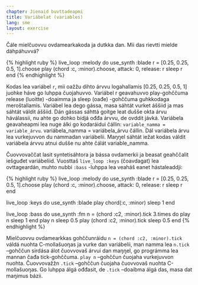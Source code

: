 ```yaml
---
chapter: Jienaid buvttadeapmi
title: Variábelat (variables)
lang: sme
layout: exercise
---
```


Čále mielčuovvu ovdamearkakoda ja dutkka dan. Mii das rievtti mielde dáhpáhuvvá? 

{% highlight ruby %}
live_loop :melody do
  use_synth :blade
  r = [0.25, 0.25, 0.5, 1].choose
  play (chord :c, :minor).choose, attack: 0, release: r
  sleep r
end
{% endhighlight %}

Kodas lea variábel `r`, mii oažžu dihto árvvu logahallamis [0.25, 0.25, 0.5, 1] juohke háve go luhppa čuojahuvvo. Variábel r geavahuvvo play-gohččuma release (luoitte) -doaimma ja sleep (oađe) -gohččuma guhkkodaga meroštallamis. Variábel lea dego gássa, masa sáhtát vurket áššiid ja mas sáhtát váldit áššiid. Dán gássas sáhttá goitge leat dušše okta árvu háválassii, nu ahte go dohko bidjá ođđa árvvu, de ovddit jávká. Variábela geavaheapmi lea nuge álki go kodaráidui čállin: `variable_namma = variable_árvu`. variábela_namma = variábela_árvu čállin. Dál variábela árvu lea vurkejuvvon du nammadan variábelii. Maŋŋel sáhtát iežat kodas váldit variábela árvvu atnui dušše nu ahte čálát variable_namma.

Čuovvovaččat lasit syntetisáhtora ja bássa ovdamerkii ja beasat geahččalit iešguđet variábeliid. Vuosttaš `live_loop :keys` (čoavdagat) lea ovttageardán, muhto nubbi `:bass` -luhppa lea veaháš eanet hástaleaddji:

{% highlight ruby %}
live_loop :melody do
  use_synth :blade
  r = [0.25, 0.25, 0.5, 1].choose
  play (chord :c, :minor).choose, attack: 0, release: r
  sleep r
end

live_loop :keys do
  use_synth :blade
  play chord(:c, :minor)
  sleep 1
end

live_loop :bass do
  use_synth :fm
  n = (chord :c2, :minor).tick
  3.times do
    play n
    sleep 1
  end
  play n
  sleep 0.5
  play (chord :c2, :minor).tick
  sleep 0.5
end
{% endhighlight %}

Mielčuovvu ovdamearkkas gohččunráidu `n = (chord :c2, :minor).tick` váldá nuohta C-mollašuoŋas ja vurke dan variábelii, man namma lea `n.tick` –gohččun sirdása álot čuovvovaš árvui dan maŋŋel, go prográmma lea mannan čađa tick-gohččuma. `play n` –gohččun čuojaha vurkejuvvon nuohta. Čuovvovažžn `.tick` –gohččun čuojaha čuovvovaš nuohta C-mollašuoŋas. Go luhppa álgá ođđasit, de `.tick` –doaibma álgá das, masa dat maŋimus bázii. 
